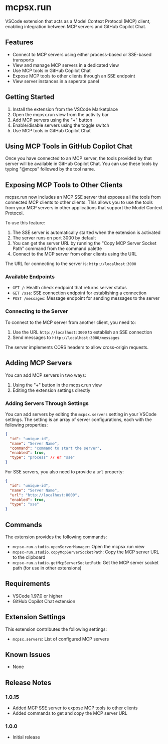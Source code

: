 # mcpsx.run

VSCode extension that acts as a Model Context Protocol (MCP) client, enabling integration between MCP servers and GitHub Copilot Chat.

## Features

- Connect to MCP servers using either process-based or SSE-based transports
- View and manage MCP servers in a dedicated view
- Use MCP tools in GitHub Copilot Chat
- Expose MCP tools to other clients through an SSE endpoint
- View server instances in a seperate panel

## Getting Started

1. Install the extension from the VSCode Marketplace
2. Open the mcpsx.run view from the activity bar
3. Add MCP servers using the "+" button
4. Enable/disable servers using the toggle switch
5. Use MCP tools in GitHub Copilot Chat

## Using MCP Tools in GitHub Copilot Chat

Once you have connected to an MCP server, the tools provided by that server will be available in GitHub Copilot Chat. You can use these tools by typing "@mcps" followed by the tool name.

## Exposing MCP Tools to Other Clients

mcpsx.run now includes an MCP SSE server that exposes all the tools from connected MCP clients to other clients. This allows you to use the tools from your MCP servers in other applications that support the Model Context Protocol.

To use this feature:

1. The SSE server is automatically started when the extension is activated
2. The server runs on port 3000 by default
3. You can get the server URL by running the "Copy MCP Server Socket Path" command from the command palette
4. Connect to the MCP server from other clients using the URL

The URL for connecting to the server is: `http://localhost:3000`

### Available Endpoints

- `GET /`: Health check endpoint that returns server status
- `GET /sse`: SSE connection endpoint for establishing a connection
- `POST /messages`: Message endpoint for sending messages to the server

### Connecting to the Server

To connect to the MCP server from another client, you need to:

1. Use the URL `http://localhost:3000` to establish an SSE connection
2. Send messages to `http://localhost:3000/messages`

The server implements CORS headers to allow cross-origin requests.

## Adding MCP Servers

You can add MCP servers in two ways:

1. Using the "+" button in the mcpsx.run view
2. Editing the extension settings directly

### Adding Servers Through Settings

You can add servers by editing the `mcpsx.servers` setting in your VSCode settings. The setting is an array of server configurations, each with the following properties:

```json
{
  "id": "unique-id",
  "name": "Server Name",
  "command": "command to start the server",
  "enabled": true,
  "type": "process" // or "sse"
}
```

For SSE servers, you also need to provide a `url` property:

```json
{
  "id": "unique-id",
  "name": "Server Name",
  "url": "http://localhost:8000",
  "enabled": true,
  "type": "sse"
}
```

## Commands

The extension provides the following commands:

- `mcpsx-run.studio.openServerManager`: Open the mcpsx.run view
- `mcpsx-run.studio.copyMcpServerSocketPath`: Copy the MCP server URL to the clipboard
- `mcpsx-run.studio.getMcpServerSocketPath`: Get the MCP server socket path (for use in other extensions)

## Requirements

- VSCode 1.97.0 or higher
- GitHub Copilot Chat extension

## Extension Settings

This extension contributes the following settings:

- `mcpsx.servers`: List of configured MCP servers

## Known Issues

- None

## Release Notes

### 1.0.15

- Added MCP SSE server to expose MCP tools to other clients
- Added commands to get and copy the MCP server URL
### 1.0.0

- Initial release
